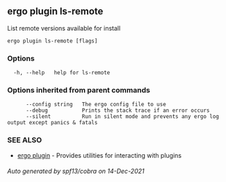 ## ergo plugin ls-remote

List remote versions available for install

```
ergo plugin ls-remote [flags]
```

### Options

```
  -h, --help   help for ls-remote
```

### Options inherited from parent commands

```
      --config string   The ergo config file to use
      --debug           Prints the stack trace if an error occurs
      --silent          Run in silent mode and prevents any ergo log output except panics & fatals
```

### SEE ALSO

* [ergo plugin](ergo_plugin.md)	 - Provides utilities for interacting with plugins

###### Auto generated by spf13/cobra on 14-Dec-2021
